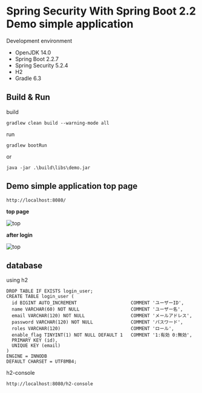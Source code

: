 # Spring Security With Spring Boot 2.2 Demo simple application

Development environment

* OpenJDK 14.0
* Spring Boot 2.2.7
* Spring Security 5.2.4
* H2
* Gradle 6.3

## Build & Run

build

```
gradlew clean build --warning-mode all
```

run

```
gradlew bootRun
```

or

```
java -jar .\build\libs\demo.jar
```

## Demo simple application top page

```
http://localhost:8080/
```

**top page**

![top](https://raw.githubusercontent.com/rubytomato/demo-spring-security-simple/master/images/top.png)

**after login**

![top](https://raw.githubusercontent.com/rubytomato/demo-spring-security-simple/master/images/top_after_login.png)


## database

using h2

```
DROP TABLE IF EXISTS login_user;
CREATE TABLE login_user (
  id BIGINT AUTO_INCREMENT                    COMMENT 'ユーザーID',
  name VARCHAR(60) NOT NULL                   COMMENT 'ユーザー名',
  email VARCHAR(120) NOT NULL                 COMMENT 'メールアドレス',
  password VARCHAR(120) NOT NULL              COMMENT 'パスワード',
  roles VARCHAR(120)                          COMMENT 'ロール',
  enable_flag TINYINT(1) NOT NULL DEFAULT 1   COMMENT '1:有効 0:無効',
  PRIMARY KEY (id),
  UNIQUE KEY (email)
)
ENGINE = INNODB
DEFAULT CHARSET = UTF8MB4;
```

h2-console

```
http://localhost:8080/h2-console
```
